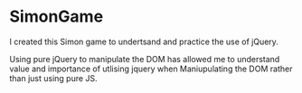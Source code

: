 # SimonGame
I created this Simon game to undertsand and practice the use of jQuery. 

Using pure jQuery to manipulate the DOM has allowed me to understand value and importance of utlising jquery when Maniupulating the DOM rather than just using pure JS.
